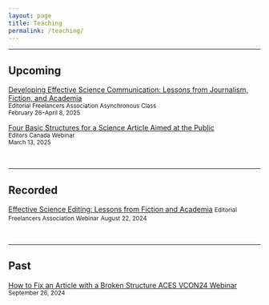 ```yaml
---
layout: page
title: Teaching
permalink: /teaching/
---
```


--- 

## Upcoming

[Developing Effective Science Communication: Lessons from Journalism, Fiction, and Academia](https://www.the-efa.org/product/developing-effective-science-communication-sp25/)  
<small>Editorial Freelancers Association Asynchronous Class</small><br>
<small>February 26–April 8, 2025</small>

[Four Basic Structures for a Science Article Aimed at the Public](https://webinars.editors.ca/upcoming_webinar/four-basic-structures-for-a-science-article-aimed-at-the-general-public/)  
<small>Editors Canada Webinar</small><br>
<small>March 13, 2025</small>


<br>

---

## Recorded

[Effective Science Editing: Lessons from Fiction and Academia](https://www.the-efa.org/product/effective-science-editing-lessons-from-fiction-and-academia-webinar-recording/) 
<small>Editorial Freelancers Association Webinar</small>
<small>August 22, 2024</small>

<br>

---

## Past

[How to Fix an Article with a Broken Structure ACES VCON24 Webinar](https://aceseditors.org/conference/past-conferences/vcon24-central)  
<small>September 26, 2024</small>


